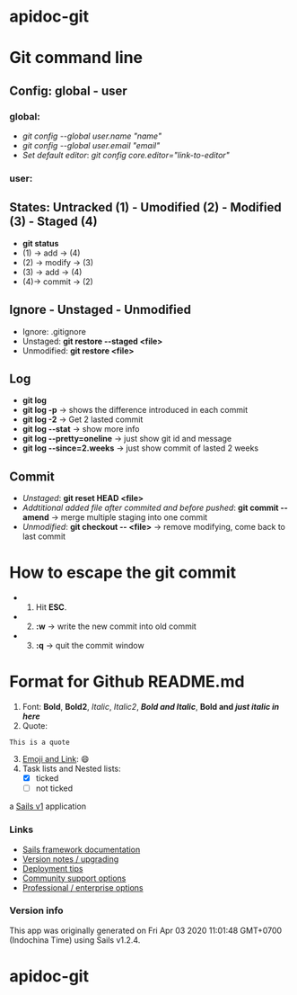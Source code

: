 # apidoc-git

# Git command line

## Config: global - user
### global:
+ *git config --global user.name "name"*
+ *git config --global user.email "email"*
+ _Set default editor_: _git config core.editor="link-to-editor"_
### user:

## States: Untracked (1) - Umodified (2) - Modified (3) - Staged (4)
+ **git status**
+ (1) -> add -> (4) 
+ (2) -> modify -> (3)
+ (3) -> add -> (4)
+ (4)-> commit -> (2)

## Ignore - Unstaged - Unmodified
+ Ignore: .gitignore
+ Unstaged: **git restore --staged \<file\>**
+ Unmodified: **git restore \<file\>**

## Log
+ **git log**
+ **git log -p** -> shows the difference introduced in each commit
+ **git log -2** -> Get 2 lasted commit
+ **git log --stat** -> show more info
+ **git log --pretty=oneline** -> just show git id and message
+ **git log --since=2.weeks** -> just show commit of lasted 2 weeks

## Commit
+ *Unstaged*: **git reset HEAD \<file\>**
+ *Addtitional added file after commited and before pushed*: **git commit --amend** -> merge multiple staging into one commit
+ *Unmodified*: **git checkout -- \<file\>** -> remove modifying, come back to last commit


# How to escape the git commit
- 1. Hit **ESC**.
- 2. **:w** -> write the new commit into old commit
- 3. **:q** -> quit the commit window

# Format for Github README.md
1. Font: **Bold**, __Bold2__, *Italic*, _Italic2_, ***Bold and Italic***, **Bold and _just italic in here_**
2. Quote: 
```
This is a quote
```
3. [Emoji and Link](https://www.webfx.com/tools/emoji-cheat-sheet/): :smile:
4. Task lists and Nested lists: 
    - [x] ticked
    - [ ] not ticked

a [Sails v1](https://sailsjs.com) application


### Links

+ [Sails framework documentation](https://sailsjs.com/get-started)
+ [Version notes / upgrading](https://sailsjs.com/documentation/upgrading)
+ [Deployment tips](https://sailsjs.com/documentation/concepts/deployment)
+ [Community support options](https://sailsjs.com/support)
+ [Professional / enterprise options](https://sailsjs.com/enterprise)


### Version info

This app was originally generated on Fri Apr 03 2020 11:01:48 GMT+0700 (Indochina Time) using Sails v1.2.4.

<!-- Internally, Sails used [`sails-generate@1.16.13`](https://github.com/balderdashy/sails-generate/tree/v1.16.13/lib/core-generators/new). -->



<!--
Note:  Generators are usually run using the globally-installed `sails` CLI (command-line interface).  This CLI version is _environment-specific_ rather than app-specific, thus over time, as a project's dependencies are upgraded or the project is worked on by different developers on different computers using different versions of Node.js, the Sails dependency in its package.json file may differ from the globally-installed Sails CLI release it was originally generated with.  (Be sure to always check out the relevant [upgrading guides](https://sailsjs.com/upgrading) before upgrading the version of Sails used by your app.  If you're stuck, [get help here](https://sailsjs.com/support).)
-->

# apidoc-git
